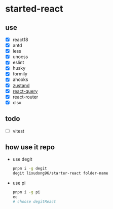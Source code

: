 # started-react

## use

- [x] react18
- [x] antd
- [x] less
- [x] unocss
- [x] eslint
- [x] husky
- [x] formily
- [x] ahooks
- [x] [zustand](https://github.com/pmndrs/zustand)
- [x] [react-query](https://tanstack.com/query/v4/docs/quick-start)
- [x] react-router
- [x] clsx

## todo

- [ ] vitest

## how use it repo

- use degit

  ```bash
  pnpm i -g degit
  degit lixudong96/starter-react folder-name
  ```

- use pi

  ```bash
  pnpm i -g pi
  ec
  # choose degitReact
  ```
